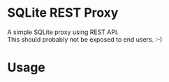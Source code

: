 # SQLite REST Proxy 
A simple SQLite proxy using REST API.  
This should probably not be exposed to end users. :-) 

# Usage
